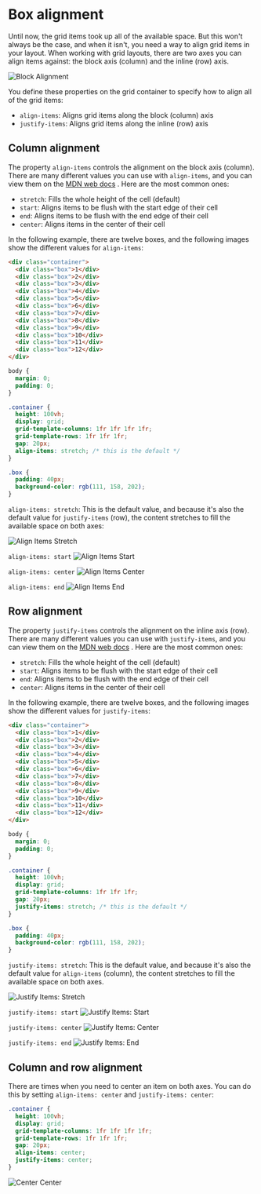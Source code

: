 # Box alignment

Until now, the grid items took up all of the available space. But this won't always be the case, and when it isn't, you need a way to align grid items in your layout. When working with grid layouts, there are two axes you can align items against: the block axis (column) and the inline (row) axis.

![Block Alignment](https://user-images.githubusercontent.com/94882786/176824928-2f6b0467-e572-4a15-8130-f3341c41d8f0.png)

You define these properties on the grid container to specify how to align all of the grid items:

-   `align-items`: Aligns grid items along the block (column) axis
-   `justify-items`: Aligns grid items along the inline (row) axis

## Column alignment

The property `align-items` controls the alignment on the block axis (column). There are many different values you can use with `align-items`, and you can view them on the [MDN web docs](https://developer.mozilla.org/en-US/docs/Web/CSS/align-items) . Here are the most common ones:

-   `stretch`: Fills the whole height of the cell (default)
-   `start`: Aligns items to be flush with the start edge of their cell
-   `end`: Aligns items to be flush with the end edge of their cell
-   `center`: Aligns items in the center of their cell

In the following example, there are twelve boxes, and the following images show the different values for `align-items`:

```html
<div class="container">
  <div class="box">1</div>
  <div class="box">2</div>
  <div class="box">3</div>
  <div class="box">4</div>
  <div class="box">5</div>
  <div class="box">6</div>
  <div class="box">7</div>
  <div class="box">8</div>
  <div class="box">9</div>
  <div class="box">10</div>
  <div class="box">11</div>
  <div class="box">12</div>
</div>
```

```css
body {
  margin: 0;
  padding: 0;
}

.container {
  height: 100vh;
  display: grid;
  grid-template-columns: 1fr 1fr 1fr 1fr;
  grid-template-rows: 1fr 1fr 1fr;
  gap: 20px;
  align-items: stretch; /* this is the default */
}

.box {
  padding: 40px;
  background-color: rgb(111, 158, 202);
}
```

`align-items: stretch`: This is the default value, and because it's also the default value for `justify-items` (row), the content stretches to fill the available space on both axes:

![Align Items Stretch](https://user-images.githubusercontent.com/94882786/176824968-ed54bd0b-37b2-47f6-a8f3-f0f49bdd921f.png)

`align-items: start` ![Align Items Start](https://user-images.githubusercontent.com/94882786/176825477-ace40b31-085e-47be-9ae8-0bc53c427827.png)

`align-items: center` ![Align Items Center](https://user-images.githubusercontent.com/94882786/176825510-384cf2f4-7f5d-44e0-85b0-677d0774e12f.png)

`align-items: end` ![Align Items End](https://user-images.githubusercontent.com/94882786/176825569-e7fded87-01a8-4567-a93d-e11167194a2b.png)

## Row alignment

The property `justify-items` controls the alignment on the inline axis (row). There are many different values you can use with `justify-items`, and you can view them on the [MDN web docs](https://developer.mozilla.org/en-US/docs/Web/CSS/justify-items) . Here are the most common ones:

-   `stretch`: Fills the whole height of the cell (default)
-   `start`: Aligns items to be flush with the start edge of their cell
-   `end`: Aligns items to be flush with the end edge of their cell
-   `center`: Aligns items in the center of their cell

In the following example, there are twelve boxes, and the following images show the different values for `justify-items`:

```html
<div class="container">
  <div class="box">1</div>
  <div class="box">2</div>
  <div class="box">3</div>
  <div class="box">4</div>
  <div class="box">5</div>
  <div class="box">6</div>
  <div class="box">7</div>
  <div class="box">8</div>
  <div class="box">9</div>
  <div class="box">10</div>
  <div class="box">11</div>
  <div class="box">12</div>
</div>
```

```css
body {
  margin: 0;
  padding: 0;
}

.container {
  height: 100vh;
  display: grid;
  grid-template-columns: 1fr 1fr 1fr;
  gap: 20px;
  justify-items: stretch; /* this is the default */
}

.box {
  padding: 40px;
  background-color: rgb(111, 158, 202);
}
```

`justify-items: stretch`: This is the default value, and because it's also the default value for `align-items` (column), the content stretches to fill the available space on both axes.

![Justify Items: Stretch](https://user-images.githubusercontent.com/94882786/176825806-89a4b4b9-63b7-4777-a16c-2d7b3446f028.png)

`justify-items: start` ![Justify Items: Start](https://user-images.githubusercontent.com/94882786/176825847-6be1e7dd-5b06-406b-9b3f-a56acd1ef37a.png)

`justify-items: center` ![Justify Items: Center](https://user-images.githubusercontent.com/94882786/176825891-4d8c675d-1501-4024-baad-a94c3b4ff42a.png)

`justify-items: end` ![Justify Items: End](https://user-images.githubusercontent.com/94882786/176825917-af90070d-2f07-4cc2-aec3-df94d9e81148.png)

## Column and row alignment

There are times when you need to center an item on both axes. You can do this by setting `align-items: center` and `justify-items: center`:

```css
.container {
  height: 100vh;
  display: grid;
  grid-template-columns: 1fr 1fr 1fr 1fr;
  grid-template-rows: 1fr 1fr 1fr;
  gap: 20px;
  align-items: center;
  justify-items: center;
}
```

![Center Center](https://user-images.githubusercontent.com/94882786/176825954-46bd8586-4566-47d0-8249-f3f25cd0a036.png)
